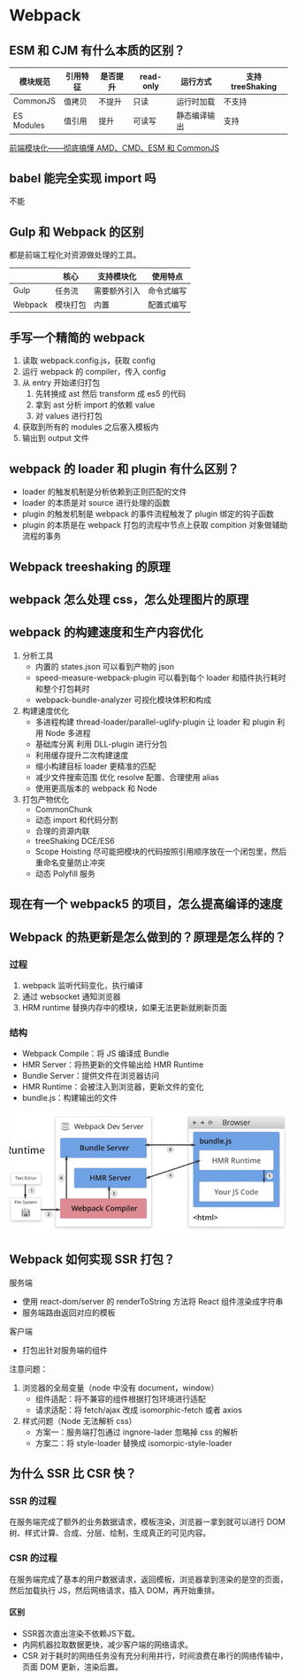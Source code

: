 # Webpack

## ESM 和 CJM 有什么本质的区别？

| 模块规范   | 引用特征 | 是否提升 | read-only | 运行方式     | 支持 treeShaking |
| ---------- | -------- | -------- | --------- | ------------ | ---------------- |
| CommonJS   | 值拷贝   | 不提升   | 只读      | 运行时加载   | 不支持           |
| ES Modules | 值引用   | 提升     | 可读写    | 静态编译输出 | 支持             |

[前端模块化——彻底搞懂 AMD、CMD、ESM 和 CommonJS](https://www.cnblogs.com/chenwenhao/p/12153332.html)
[](https://juejin.cn/post/6844903861166014478)

## babel 能完全实现 import 吗

不能

## Gulp 和 Webpack 的区别

都是前端工程化对资源做处理的工具。

|         | 核心     | 支持模块化   | 使用特点   |
| ------- | -------- | ------------ | ---------- |
| Gulp    | 任务流   | 需要额外引入 | 命令式编写 |
| Webpack | 模块打包 | 内置         | 配置式编写 |

## 手写一个精简的 webpack

1. 读取 webpack.config.js，获取 config
2. 运行 webpack 的 compiler，传入 config
3. 从 entry 开始递归打包
   1. 先转换成 ast 然后 transform 成 es5 的代码
   2. 拿到 ast 分析 import 的依赖 value
   3. 对 values 进行打包
4. 获取到所有的 modules 之后塞入模板内
5. 输出到 output 文件

## webpack 的 loader 和 plugin 有什么区别？

- loader 的触发机制是分析依赖到正则匹配的文件
- loader 的本质是对 source 进行处理的函数
- plugin 的触发机制是 webpack 的事件流程触发了 plugin 绑定的钩子函数
- plugin 的本质是在 webpack 打包的流程中节点上获取 compition 对象做辅助流程的事务

## Webpack treeshaking 的原理

## webpack 怎么处理 css，怎么处理图片的原理

## webpack 的构建速度和生产内容优化

1. 分析工具
   - 内置的 states.json 可以看到产物的 json
   - speed-measure-webpack-plugin 可以看到每个 loader 和插件执行耗时和整个打包耗时
   - webpack-bundle-analyzer 可视化模块体积和构成
2. 构建速度优化
   - 多进程构建 thread-loader/parallel-uglify-plugin 让 loader 和 plugin 利用 Node 多进程
   - 基础库分离 利用 DLL-plugin 进行分包
   - 利用缓存提升二次构建速度
   - 缩小构建目标 loader 更精准的匹配
   - 减少文件搜索范围 优化 resolve 配置、合理使用 alias
   - 使用更高版本的 webpack 和 Node
3. 打包产物优化
   - CommonChunk
   - 动态 import 和代码分割
   - 合理的资源内联
   - treeShaking DCE/ES6
   - Scope Hoisting 尽可能把模块的代码按照引用顺序放在一个闭包里，然后重命名变量防止冲突
   - 动态 Polyfill 服务

## 现在有一个 webpack5 的项目，怎么提高编译的速度

## Webpack 的热更新是怎么做到的？原理是怎么样的？

### 过程

1. webpack 监听代码变化，执行编译
2. 通过 websocket 通知浏览器
3. HRM runtime 替换内存中的模块，如果无法更新就刷新页面

### 结构

- Webpack Compile：将 JS 编译成 Bundle
- HMR Server：将热更新的文件输出给 HMR Runtime
- Bundle Server：提供文件在浏览器访问
- HMR Runtime：会被注入到浏览器，更新文件的变化
- bundle.js：构建输出的文件

![HMR](./HMR.png)

## Webpack 如何实现 SSR 打包？

服务端

- 使用 react-dom/server 的 renderToString 方法将 React 组件渲染成字符串
- 服务端路由返回对应的模板

客户端

- 打包出针对服务端的组件

注意问题：

1. 浏览器的全局变量（node 中没有 document，window）
   - 组件适配：将不兼容的组件根据打包环境进行适配
   - 请求适配：将 fetch/ajax 改成 isomorphic-fetch 或者 axios
2. 样式问题（Node 无法解析 css）
   - 方案一：服务端打包通过 ingnore-lader 忽略掉 css 的解析
   - 方案二：将 style-loader 替换成 isomorpic-style-loader

## 为什么 SSR 比 CSR 快？

### SSR 的过程

在服务端完成了额外的业务数据请求，模板渲染，浏览器一拿到就可以进行 DOM 树、样式计算、合成、分层、绘制，生成真正的可见内容。

### CSR 的过程

在服务端完成了基本的用户数据请求，返回模板，浏览器拿到渲染的是空的页面，然后加载执行 JS，然后网络请求，插入 DOM，再开始重排。

#### 区别

- SSR首次直出渲染不依赖JS下载。
- 内网机器拉取数据更快，减少客户端的网络请求。
- CSR 对于耗时的网络任务没有充分利用并行，时间浪费在串行的网络传输中，页面 DOM 更新，渲染后置。
